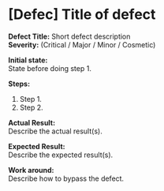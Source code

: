 # [Defec] Title of defect

**Defect Title:** Short defect description  
**Severity:** (Critical / Major / Minor / Cosmetic)  

**Initial state:**  
State before doing step 1.

**Steps:**  
1. Step 1.    
2. Step 2.  

**Actual Result:**  
Describe the actual result(s).

**Expected Result:**  
Describe the expected result(s).  

**Work around:**  
Describe how to bypass the defect.
